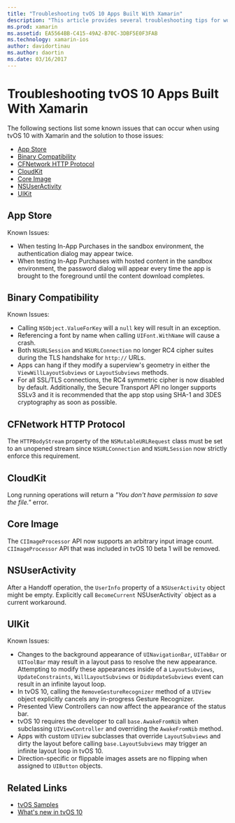 ```yaml
---
title: "Troubleshooting tvOS 10 Apps Built With Xamarin"
description: "This article provides several troubleshooting tips for working with tvOS 10 in Xamarin apps. It describes issues related to the App Store, binary compatibility, the CFNetwork HttpProtocol, CloudKit, Core Image, NSUserActivity, and UIKit."
ms.prod: xamarin
ms.assetid: EA5564BB-C415-49A2-B70C-3DBF5E0F3FAB
ms.technology: xamarin-ios
author: davidortinau
ms.author: daortin
ms.date: 03/16/2017
---
```


# Troubleshooting tvOS 10 Apps Built With Xamarin

The following sections list some known issues that can occur when using tvOS 10 with Xamarin and the solution to those issues:

- [App Store](#App-Store)
- [Binary Compatibility](#Binary-Compatibility)
- [CFNetwork HTTP Protocol](#CFNetwork-HTTP-Protocol)
- [CloudKit](#CloudKit)
- [Core Image](#CoreImage)
- [NSUserActivity](#NSUserActivity)
- [UIKit](#UIKit)

<a name="App-Store"></a>

## App Store

Known Issues:

- When testing In-App Purchases in the sandbox environment, the authentication dialog may appear twice.
- When testing In-App Purchases with hosted content in the sandbox environment, the password dialog will appear every time the app is brought to the foreground until the content download completes.

<a name="Binary-Compatibility"></a>

## Binary Compatibility

Known Issues:

- Calling `NSObject.ValueForKey` will a `null` key will result in an exception.
- Referencing a font by name when calling `UIFont.WithName` will cause a crash.
- Both `NSURLSession` and `NSURLConnection` no longer RC4 cipher suites during the TLS handshake for `http://` URLs.
- Apps can hang if they modify a superview's geometry in either the `ViewWillLayoutSubviews` or `LayoutSubviews` methods.
- For all SSL/TLS connections, the RC4 symmetric cipher is now disabled by default. Additionally, the Secure Transport API no longer supports SSLv3 and it is recommended that the app stop using SHA-1 and 3DES cryptography as soon as possible.

<a name="CFNetwork-HTTP-Protocol"></a>

## CFNetwork HTTP Protocol

The `HTTPBodyStream` property of the `NSMutableURLRequest` class must be set to an unopened stream since `NSURLConnection` and `NSURLSession` now strictly enforce this requirement.

<a name="CloudKit"></a>

## CloudKit

Long running operations will return a _"You don't have permission to save the file."_ error.

<a name="CoreImage"></a>

## Core Image

The `CIImageProcessor` API now supports an arbitrary input image count. `CIImageProcessor` API that was included in tvOS 10 beta 1 will be removed.

<a name="NSUserActivity"></a>

## NSUserActivity

After a Handoff operation, the `UserInfo` property of a `NSUserActivity` object might be empty. Explicitly call `BecomeCurrent` NSUserActivity` object as a current workaround.

<a name="UIKit"></a>

## UIKit

Known Issues:

- Changes to the background appearance of `UINavigationBar`, `UITabBar` or `UIToolBar` may result in a layout pass to resolve the new appearance. Attempting to modify these appearances inside of a `LayoutSubviews`, `UpdateConstraints`, `WillLayoutSubviews` or `DidUpdateSubviews` event can result in an infinite layout loop.
- In tvOS 10, calling the `RemoveGestureRecognizer` method of a `UIView` object explicitly cancels any in-progress Gesture Recognizer.
- Presented View Controllers can now affect the appearance of the status bar.
- tvOS 10 requires the developer to call `base.AwakeFromNib` when subclassing `UIViewController` and overriding the `AwakeFromNib` method.
- Apps with custom `UIView` subclasses that override `LayoutSubviews` and dirty the layout before calling `base.LayoutSubviews` may trigger an infinite layout loop in tvOS 10.
- Direction-specific or flippable images assets are no flipping when assigned to `UIButton` objects.

## Related Links

- [tvOS Samples](https://docs.microsoft.com/samples/browse/?products=xamarin&term=Xamarin.iOS+tvOS)
- [What's new in tvOS 10](https://developer.apple.com/library/prerelease/content/releasenotes/General/WhatsNewinTVOS/Articles/tvOS10.html#//apple_ref/doc/uid/TP40017259-SW1)
